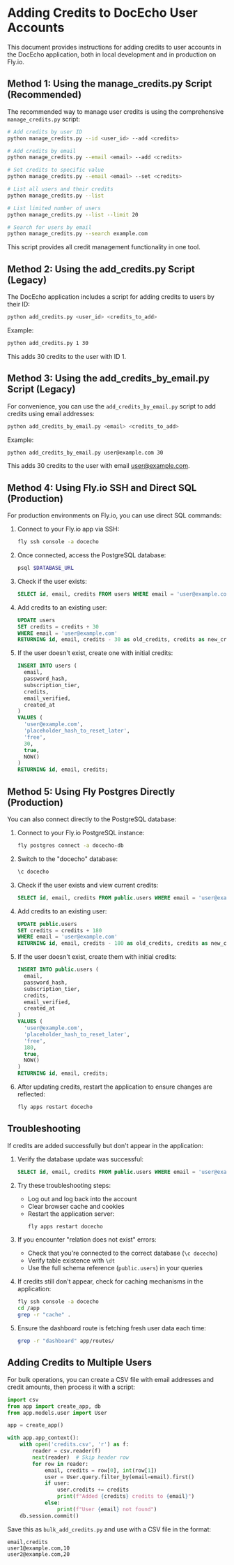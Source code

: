 # Adding Credits to DocEcho User Accounts

This document provides instructions for adding credits to user accounts in the DocEcho application, both in local development and in production on Fly.io.

## Method 1: Using the manage_credits.py Script (Recommended)

The recommended way to manage user credits is using the comprehensive `manage_credits.py` script:

```bash
# Add credits by user ID
python manage_credits.py --id <user_id> --add <credits>

# Add credits by email
python manage_credits.py --email <email> --add <credits>

# Set credits to specific value
python manage_credits.py --email <email> --set <credits>

# List all users and their credits
python manage_credits.py --list

# List limited number of users
python manage_credits.py --list --limit 20

# Search for users by email
python manage_credits.py --search example.com
```

This script provides all credit management functionality in one tool.

## Method 2: Using the add_credits.py Script (Legacy)

The DocEcho application includes a script for adding credits to users by their ID:

```bash
python add_credits.py <user_id> <credits_to_add>
```

Example:

```bash
python add_credits.py 1 30
```

This adds 30 credits to the user with ID 1.

## Method 3: Using the add_credits_by_email.py Script (Legacy)

For convenience, you can use the `add_credits_by_email.py` script to add credits using email addresses:

```bash
python add_credits_by_email.py <email> <credits_to_add>
```

Example:

```bash
python add_credits_by_email.py user@example.com 30
```

This adds 30 credits to the user with email user@example.com.

## Method 4: Using Fly.io SSH and Direct SQL (Production)

For production environments on Fly.io, you can use direct SQL commands:

1. Connect to your Fly.io app via SSH:

   ```bash
   fly ssh console -a docecho
   ```

2. Once connected, access the PostgreSQL database:

   ```bash
   psql $DATABASE_URL
   ```

3. Check if the user exists:

   ```sql
   SELECT id, email, credits FROM users WHERE email = 'user@example.com';
   ```

4. Add credits to an existing user:

   ```sql
   UPDATE users
   SET credits = credits + 30
   WHERE email = 'user@example.com'
   RETURNING id, email, credits - 30 as old_credits, credits as new_credits;
   ```

5. If the user doesn't exist, create one with initial credits:
   ```sql
   INSERT INTO users (
     email,
     password_hash,
     subscription_tier,
     credits,
     email_verified,
     created_at
   )
   VALUES (
     'user@example.com',
     'placeholder_hash_to_reset_later',
     'free',
     30,
     true,
     NOW()
   )
   RETURNING id, email, credits;
   ```

## Method 5: Using Fly Postgres Directly (Production)

You can also connect directly to the PostgreSQL database:

1. Connect to your Fly.io PostgreSQL instance:

   ```bash
   fly postgres connect -a docecho-db
   ```

2. Switch to the "docecho" database:

   ```sql
   \c docecho
   ```

3. Check if the user exists and view current credits:

   ```sql
   SELECT id, email, credits FROM public.users WHERE email = 'user@example.com';
   ```

4. Add credits to an existing user:

   ```sql
   UPDATE public.users
   SET credits = credits + 180
   WHERE email = 'user@example.com'
   RETURNING id, email, credits - 180 as old_credits, credits as new_credits;
   ```

5. If the user doesn't exist, create them with initial credits:

   ```sql
   INSERT INTO public.users (
     email,
     password_hash,
     subscription_tier,
     credits,
     email_verified,
     created_at
   )
   VALUES (
     'user@example.com',
     'placeholder_hash_to_reset_later',
     'free',
     180,
     true,
     NOW()
   )
   RETURNING id, email, credits;
   ```

6. After updating credits, restart the application to ensure changes are reflected:

   ```bash
   fly apps restart docecho
   ```

## Troubleshooting

If credits are added successfully but don't appear in the application:

1. Verify the database update was successful:

   ```sql
   SELECT id, email, credits FROM public.users WHERE email = 'user@example.com';
   ```

2. Try these troubleshooting steps:

   - Log out and log back into the account
   - Clear browser cache and cookies
   - Restart the application server:
     ```bash
     fly apps restart docecho
     ```

3. If you encounter "relation does not exist" errors:

   - Check that you're connected to the correct database (`\c docecho`)
   - Verify table existence with `\dt`
   - Use the full schema reference (`public.users`) in your queries

4. If credits still don't appear, check for caching mechanisms in the application:

   ```bash
   fly ssh console -a docecho
   cd /app
   grep -r "cache" .
   ```

5. Ensure the dashboard route is fetching fresh user data each time:
   ```bash
   grep -r "dashboard" app/routes/
   ```

## Adding Credits to Multiple Users

For bulk operations, you can create a CSV file with email addresses and credit amounts, then process it with a script:

```python
import csv
from app import create_app, db
from app.models.user import User

app = create_app()

with app.app_context():
    with open('credits.csv', 'r') as f:
        reader = csv.reader(f)
        next(reader)  # Skip header row
        for row in reader:
            email, credits = row[0], int(row[1])
            user = User.query.filter_by(email=email).first()
            if user:
                user.credits += credits
                print(f"Added {credits} credits to {email}")
            else:
                print(f"User {email} not found")
    db.session.commit()
```

Save this as `bulk_add_credits.py` and use with a CSV file in the format:

```
email,credits
user1@example.com,10
user2@example.com,20
```
